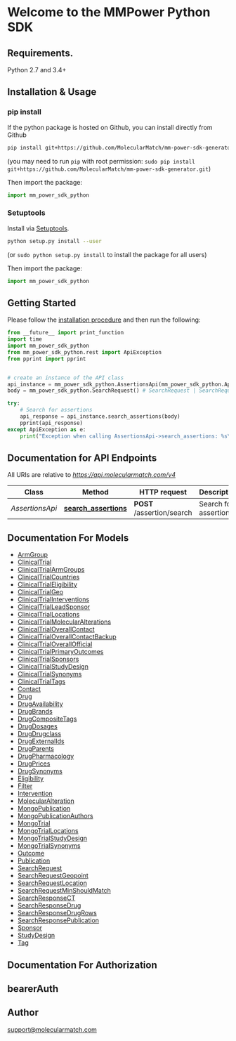 # Welcome to the MMPower Python SDK

## Requirements.

Python 2.7 and 3.4+

## Installation & Usage
### pip install

If the python package is hosted on Github, you can install directly from Github

```sh
pip install git+https://github.com/MolecularMatch/mm-power-sdk-generator.git
```
(you may need to run `pip` with root permission: `sudo pip install git+https://github.com/MolecularMatch/mm-power-sdk-generator.git`)

Then import the package:
```python
import mm_power_sdk_python 
```

### Setuptools

Install via [Setuptools](http://pypi.python.org/pypi/setuptools).

```sh
python setup.py install --user
```
(or `sudo python setup.py install` to install the package for all users)

Then import the package:
```python
import mm_power_sdk_python
```

## Getting Started

Please follow the [installation procedure](#installation--usage) and then run the following:

```python
from __future__ import print_function
import time
import mm_power_sdk_python
from mm_power_sdk_python.rest import ApiException
from pprint import pprint


# create an instance of the API class
api_instance = mm_power_sdk_python.AssertionsApi(mm_power_sdk_python.ApiClient(configuration))
body = mm_power_sdk_python.SearchRequest() # SearchRequest | SearchRequest object to send to MolecularMatch for processing

try:
    # Search for assertions
    api_response = api_instance.search_assertions(body)
    pprint(api_response)
except ApiException as e:
    print("Exception when calling AssertionsApi->search_assertions: %s\n" % e)
```

## Documentation for API Endpoints

All URIs are relative to *https://api.molecularmatch.com/v4*

Class | Method | HTTP request | Description
------------ | ------------- | ------------- | -------------
*AssertionsApi* | [**search_assertions**](docs/AssertionsApi.md#search_assertions) | **POST** /assertion/search | Search for assertions

## Documentation For Models

 - [ArmGroup](docs/ArmGroup.md)
 - [ClinicalTrial](docs/ClinicalTrial.md)
 - [ClinicalTrialArmGroups](docs/ClinicalTrialArmGroups.md)
 - [ClinicalTrialCountries](docs/ClinicalTrialCountries.md)
 - [ClinicalTrialEligibility](docs/ClinicalTrialEligibility.md)
 - [ClinicalTrialGeo](docs/ClinicalTrialGeo.md)
 - [ClinicalTrialInterventions](docs/ClinicalTrialInterventions.md)
 - [ClinicalTrialLeadSponsor](docs/ClinicalTrialLeadSponsor.md)
 - [ClinicalTrialLocations](docs/ClinicalTrialLocations.md)
 - [ClinicalTrialMolecularAlterations](docs/ClinicalTrialMolecularAlterations.md)
 - [ClinicalTrialOverallContact](docs/ClinicalTrialOverallContact.md)
 - [ClinicalTrialOverallContactBackup](docs/ClinicalTrialOverallContactBackup.md)
 - [ClinicalTrialOverallOfficial](docs/ClinicalTrialOverallOfficial.md)
 - [ClinicalTrialPrimaryOutcomes](docs/ClinicalTrialPrimaryOutcomes.md)
 - [ClinicalTrialSponsors](docs/ClinicalTrialSponsors.md)
 - [ClinicalTrialStudyDesign](docs/ClinicalTrialStudyDesign.md)
 - [ClinicalTrialSynonyms](docs/ClinicalTrialSynonyms.md)
 - [ClinicalTrialTags](docs/ClinicalTrialTags.md)
 - [Contact](docs/Contact.md)
 - [Drug](docs/Drug.md)
 - [DrugAvailability](docs/DrugAvailability.md)
 - [DrugBrands](docs/DrugBrands.md)
 - [DrugCompositeTags](docs/DrugCompositeTags.md)
 - [DrugDosages](docs/DrugDosages.md)
 - [DrugDrugclass](docs/DrugDrugclass.md)
 - [DrugExternalIds](docs/DrugExternalIds.md)
 - [DrugParents](docs/DrugParents.md)
 - [DrugPharmacology](docs/DrugPharmacology.md)
 - [DrugPrices](docs/DrugPrices.md)
 - [DrugSynonyms](docs/DrugSynonyms.md)
 - [Eligibility](docs/Eligibility.md)
 - [Filter](docs/Filter.md)
 - [Intervention](docs/Intervention.md)
 - [MolecularAlteration](docs/MolecularAlteration.md)
 - [MongoPublication](docs/MongoPublication.md)
 - [MongoPublicationAuthors](docs/MongoPublicationAuthors.md)
 - [MongoTrial](docs/MongoTrial.md)
 - [MongoTrialLocations](docs/MongoTrialLocations.md)
 - [MongoTrialStudyDesign](docs/MongoTrialStudyDesign.md)
 - [MongoTrialSynonyms](docs/MongoTrialSynonyms.md)
 - [Outcome](docs/Outcome.md)
 - [Publication](docs/Publication.md)
 - [SearchRequest](docs/SearchRequest.md)
 - [SearchRequestGeopoint](docs/SearchRequestGeopoint.md)
 - [SearchRequestLocation](docs/SearchRequestLocation.md)
 - [SearchRequestMinShouldMatch](docs/SearchRequestMinShouldMatch.md)
 - [SearchResponseCT](docs/SearchResponseCT.md)
 - [SearchResponseDrug](docs/SearchResponseDrug.md)
 - [SearchResponseDrugRows](docs/SearchResponseDrugRows.md)
 - [SearchResponsePublication](docs/SearchResponsePublication.md)
 - [Sponsor](docs/Sponsor.md)
 - [StudyDesign](docs/StudyDesign.md)
 - [Tag](docs/Tag.md)

## Documentation For Authorization


## bearerAuth



## Author

support@molecularmatch.com
